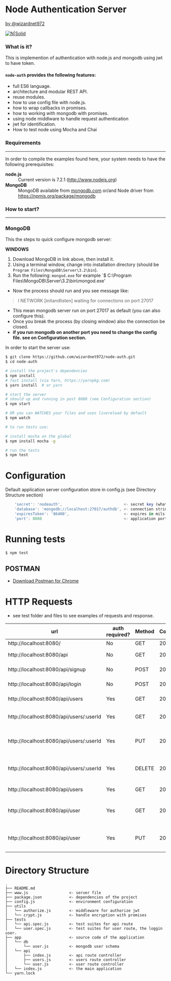 # Node Authentication Server

[by @wizardnet972](http://www.github.com/wizardnet972)

[![N|Solid](https://cldup.com/dTxpPi9lDf.thumb.png)](https://nodesource.com/products/nsolid)

### What is it?
This is implemention of authentication with node.js and mongodb using jwt to have token.

#### `node-auth` provides the following features:

* full ES6 language.
* architecture and modular REST API.
* reuse modules.
* how to use config file with node.js.
* how to wrap callbacks in promises.
* how to working with mongodb with promises.
* using node middlware to handle request authentication
* jwt for identification.
* How to test node using Mocha and Chai

### Requirements
---

In order to compile the examples found here, your system needs to have the following prerequisites:

<dl>

<dt><strong>node.js</strong></dt>
<dd>Current version is 7.2.1 (<a href='http://nodejs.org/'>http://www.nodejs.org</a>)</dd>

<dt><strong>MongoDB</strong></dt>
<dd>MongoDB available from <a href='http://docs.mongodb.org/manual/installation/'>mongodb.com</a> or/and Node driver from <a href='https://npmjs.org/package/mongodb'>https://npmjs.org/package/mongodb</a></dd>
</dl>

### How to start?
---

### MongoDB
This the steps to quick configure mongodb server:

**WINDOWS**

1. Download MongoDB in link above, then install it.
2. Using a terminal window, change into installation directory (should be `Program Files\MongoDB\Server\3.2\bin`).
3. Run the following: `mongod.exe` for example
 `$ C:\Program Files\MongoDB\Server\3.2\bin\mongod.exe'

* Now the process should run and you see message like:
> I NETWORK  [initandlisten] waiting for connections on port 27017

* This mean mongodb server run on port 27017 as default (you can also configure this).
* Once you break the process (by closing window) also the connection be closed.
* **if you run mongodb on another port you need to change the config file. see on Configuration section.**


In order to start the server use:

```bash
$ git clone https://github.com/wizardnet972/node-auth.git
$ cd node-auth

# install the project's dependencies
$ npm install
# fast install (via Yarn, https://yarnpkg.com)
$ yarn install  # or yarn

# start the server
# should up and running in post 8080 (see Configuration section)
$ npm start

# OR you can WATCHES your files and uses livereload by default
$ npm watch

# to run tests use:

# install mocha on the global
$ npm install mocha -g

# run the tests
$ npm test
```
# Configuration
Default application server configuration store in config.js (see Directory Structure section)

```config.js
	'secret': 'nodeauth',                           <- secret key (what ever you want)
	'database': 'mongodb://localhost:27017/authdb', <- connection string to mongodb
	'expiresToken': '86400',                        <- expires in mils
	'port': 8080                                    <- application port
```
# Running tests

```bash
$ npm test
```
## POSTMAN

* [Download Postman for Chrome](http://www.getpostman.com/)

# HTTP Requests

* see test folder and files to see examples of requests and response.

| url															        	| auth required? | Method  | Code | Output											     |
|-------------------------------------------|----------------|---------|------|----------------------------------|
| http://localhost:8080/										| No						 |  GET		 | 200  | "ready"											     |
| http://localhost:8080/api									| No						 |  GET		 | 200  | empty object								  	 |
| http://localhost:8080/api/signup 					| No						 |  POST	 | 201  | user id created									 |
| http://localhost:8080/api/login						| No						 |  POST   | 200  | user + token										 |
| http://localhost:8080/api/users						| Yes						 |  GET    | 200  | array of users									 |
| http://localhost:8080/api/users/:userId		| Yes						 |  GET    | 200  | user by given userid						 |
| http://localhost:8080/api/users/:userId		| Yes						 |  PUT    | 200  | updated user by given userid		 |
| http://localhost:8080/api/users/:userId		| Yes						 |  DELETE | 200  | delete property as true or false |
| http://localhost:8080/api/users						| Yes						 |  GET    | 200  | array of users									 |
| http://localhost:8080/api/user						| Yes						 |  GET    | 200  | object of loggedin user     		 |
| http://localhost:8080/api/user						| Yes						 |  PUT    | 200  | object of user with changes 		 |


# Directory Structure

```
.
├── README.md
├── www.js                  <- server file
├── package.json            <- dependencies of the project
├── config.js               <- environment configuration
├── utils                      
│   └── authorize.js        <- middleware for authorize jwt
│   └── crypt.js            <- handle encryption with promises
├── tests                      
│   └── api.spec.js         <- test suites for api route
│   └── user.spec.js        <- test suites for user route, the loggin user.
├── app                     <- source code of the application
│   └── db
│       └── user.js         <- mongodb user schema 
│   └── api
│       ├── index.js        <- api route controller 
│       ├── users.js        <- users route controller
│       └── user.js         <- user route controller
│   └── index.js            <- the main application
└── yarn.lock
```
